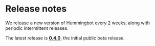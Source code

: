 # Release notes

We release a new version of Hummingbot every 2 weeks, along with periodic intermittent releases.

The latest release is **[0.4.0](/release-notes/0.4.0.md)**, the initial public beta release.

